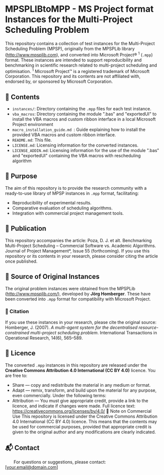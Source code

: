 # MPSPLIBtoMPP - MS Project format Instances for the Multi-Project Scheduling Problem
This repository contains a collection of test instances for the Multi-Project Scheduling Problem (MPSP),  originally from the MPSPLib library (http://www.mpsplib.com), and converted into Microsoft Project® <sup>1</sup> (`.mpp`) format. 
These instances are intended to support reproducibility and benchmarking in scientific research related to multi-project scheduling and optimisation.
  <sup>1</sup> Microsoft Project™ is a registered trademark of Microsoft Corporation. This repository and its contents are not affiliated with, endorsed by, or sponsored by Microsoft Corporation.
## 📂 Contents
- `instances/`: Directory containing the `.mpp` files for each test instance.
- `vba_macros`: Directory containing  the module ".bas" and "exportedUI" to install the VBA macros and custom ribbon interface in a local Microsoft Project environment
- `macro_installation_guide.md `: Guide explaining how to install the provided VBA macros and custom ribbon interface.
- `README.md`: This file.
- `LICENSE.md`: Licensing information for the converted instances.
- `LICENSE_ADDIN.md`: Licensing information for the use of the module ".bas" and "exportedUI" containing the VBA macros with rescheduling algorithm
## 🎯 Purpose
The aim of this repository is to provide the research community with a ready-to-use library of MPSP instances in `.mpp` format, facilitating:
- Reproducibility of experimental results.
- Comparative evaluation of scheduling algorithms.
- Integration with commercial project management tools.
## 📄 Publication
This repository accompanies the article:
Poza, D. J. et alt. Benchmarking Multi-Project Scheduling – Commercial Software vs. Academic Algorithms. Journal of Project Management*, Issue 55 (forthcoming).
If you use this repository or its contents in your research, please consider citing the article once published.
## 🧩 Source of Original Instances
The original problem instances were obtained from the MPSPLib (http://www.mpsplib.com/), developed by **Jörg Homberger**. 
These have been converted into `.mpp` format for compatibility with Microsoft Project.
### 📖 Citation
If you use these instances in your research, please cite the original source:
Homberger, J. (2007). *A multi-agent system for the decentralised resource-constrained multi-project scheduling problem*. International Transactions in Operational Research, 14(6), 565–589.
## 📜 Licence
The converted `.mpp` instances in this repository are released under the **Creative Commons Attribution 4.0 International (CC BY 4.0)**  licence.
You are free to:
- Share — copy and redistribute the material in any medium or format.
- Adapt — remix, transform, and build upon the material for any purpose, even commercially.
Under the following terms:
- Attribution — You must give appropriate credit, provide a link to the licence, and indicate if changes were made.
 Full licence text: https://creativecommons.org/licenses/by/4.0/
💼 Note on Commercial Use
This repository is licensed under the Creative Commons Attribution 4.0 International (CC BY 4.0) licence.
This means that the contents may be used for commercial purposes, provided that appropriate credit is given to the original author and any modifications are clearly indicated.
## 📬 Contact
    For questions or suggestions, please contact: [your.email@domain.com]
